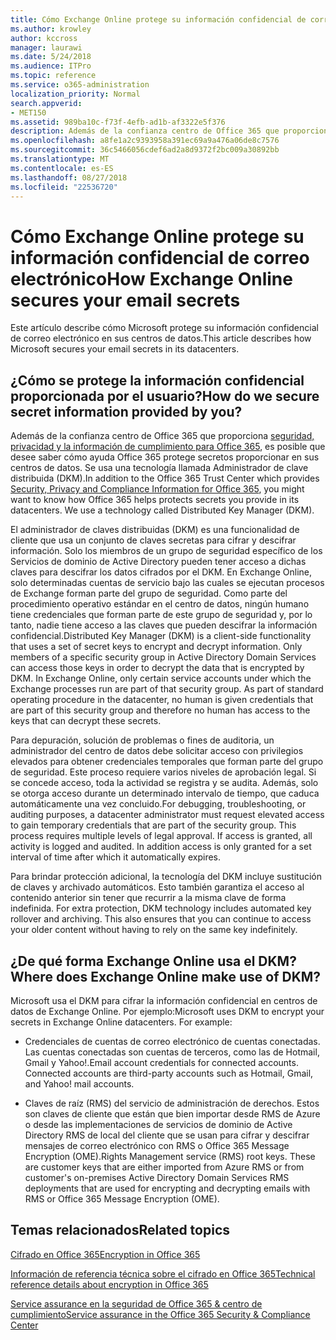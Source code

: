 ```yaml
---
title: Cómo Exchange Online protege su información confidencial de correo electrónico
ms.author: krowley
author: kccross
manager: laurawi
ms.date: 5/24/2018
ms.audience: ITPro
ms.topic: reference
ms.service: o365-administration
localization_priority: Normal
search.appverid:
- MET150
ms.assetid: 989ba10c-f73f-4efb-ad1b-af3322e5f376
description: Además de la confianza centro de Office 365 que proporciona seguridad, privacidad y cumplimiento información para Office 365, es posible que desee saber cómo ayuda Office 365 protege secretos proporcionar en sus centros de datos. Se usa una tecnología llamada Administrador de clave distribuida (DKM).
ms.openlocfilehash: a8fe1a2c9393958a391ec69a9a476a06de8c7576
ms.sourcegitcommit: 36c5466056cdef6ad2a8d9372f2bc009a30892bb
ms.translationtype: MT
ms.contentlocale: es-ES
ms.lasthandoff: 08/27/2018
ms.locfileid: "22536720"
---
```

# <a name="how-exchange-online-secures-your-email-secrets"></a><span data-ttu-id="05f03-104">Cómo Exchange Online protege su información confidencial de correo electrónico</span><span class="sxs-lookup"><span data-stu-id="05f03-104">How Exchange Online secures your email secrets</span></span>

<span data-ttu-id="05f03-105">Este artículo describe cómo Microsoft protege su información confidencial de correo electrónico en sus centros de datos.</span><span class="sxs-lookup"><span data-stu-id="05f03-105">This article describes how Microsoft secures your email secrets in its datacenters.</span></span>
  
## <a name="how-do-we-secure-secret-information-provided-by-you"></a><span data-ttu-id="05f03-106">¿Cómo se protege la información confidencial proporcionada por el usuario?</span><span class="sxs-lookup"><span data-stu-id="05f03-106">How do we secure secret information provided by you?</span></span>

<span data-ttu-id="05f03-p102">Además de la confianza centro de Office 365 que proporciona [seguridad, privacidad y la información de cumplimiento para Office 365](https://go.microsoft.com/fwlink/?linkid=874644), es posible que desee saber cómo ayuda Office 365 protege secretos proporcionar en sus centros de datos. Se usa una tecnología llamada Administrador de clave distribuida (DKM).</span><span class="sxs-lookup"><span data-stu-id="05f03-p102">In addition to the Office 365 Trust Center which provides [Security, Privacy and Compliance Information for Office 365](https://go.microsoft.com/fwlink/?linkid=874644), you might want to know how Office 365 helps protects secrets you provide in its datacenters. We use a technology called Distributed Key Manager (DKM).</span></span>
  
<span data-ttu-id="05f03-p103">El administrador de claves distribuidas (DKM) es una funcionalidad de cliente que usa un conjunto de claves secretas para cifrar y descifrar información. Solo los miembros de un grupo de seguridad específico de los Servicios de dominio de Active Directory pueden tener acceso a dichas claves para descifrar los datos cifrados por el DKM. En Exchange Online, solo determinadas cuentas de servicio bajo las cuales se ejecutan procesos de Exchange forman parte del grupo de seguridad. Como parte del procedimiento operativo estándar en el centro de datos, ningún humano tiene credenciales que forman parte de este grupo de seguridad y, por lo tanto, nadie tiene acceso a las claves que pueden descifrar la información confidencial.</span><span class="sxs-lookup"><span data-stu-id="05f03-p103">Distributed Key Manager (DKM) is a client-side functionality that uses a set of secret keys to encrypt and decrypt information. Only members of a specific security group in Active Directory Domain Services can access those keys in order to decrypt the data that is encrypted by DKM. In Exchange Online, only certain service accounts under which the Exchange processes run are part of that security group. As part of standard operating procedure in the datacenter, no human is given credentials that are part of this security group and therefore no human has access to the keys that can decrypt these secrets.</span></span>
  
<span data-ttu-id="05f03-p104">Para depuración, solución de problemas o fines de auditoria, un administrador del centro de datos debe solicitar acceso con privilegios elevados para obtener credenciales temporales que forman parte del grupo de seguridad. Este proceso requiere varios niveles de aprobación legal. Si se concede acceso, toda la actividad se registra y se audita. Además, solo se otorga acceso durante un determinado intervalo de tiempo, que caduca automáticamente una vez concluido.</span><span class="sxs-lookup"><span data-stu-id="05f03-p104">For debugging, troubleshooting, or auditing purposes, a datacenter administrator must request elevated access to gain temporary credentials that are part of the security group. This process requires multiple levels of legal approval. If access is granted, all activity is logged and audited. In addition access is only granted for a set interval of time after which it automatically expires.</span></span>
  
<span data-ttu-id="05f03-p105">Para brindar protección adicional, la tecnología del DKM incluye sustitución de claves y archivado automáticos. Esto también garantiza el acceso al contenido anterior sin tener que recurrir a la misma clave de forma indefinida.
</span><span class="sxs-lookup"><span data-stu-id="05f03-p105">For extra protection, DKM technology includes automated key rollover and archiving. This also ensures that you can continue to access your older content without having to rely on the same key indefinitely.</span></span>
  
## <a name="where-does-exchange-online-make-use-of-dkm"></a><span data-ttu-id="05f03-119">¿De qué forma Exchange Online usa el DKM?</span><span class="sxs-lookup"><span data-stu-id="05f03-119">Where does Exchange Online make use of DKM?</span></span>

<span data-ttu-id="05f03-p106">Microsoft usa el DKM para cifrar la información confidencial en centros de datos de Exchange Online. Por ejemplo:</span><span class="sxs-lookup"><span data-stu-id="05f03-p106">Microsoft uses DKM to encrypt your secrets in Exchange Online datacenters. For example:</span></span>
  
- <span data-ttu-id="05f03-p107">Credenciales de cuentas de correo electrónico de cuentas conectadas. Las cuentas conectadas son cuentas de terceros, como las de Hotmail, Gmail y Yahoo!.</span><span class="sxs-lookup"><span data-stu-id="05f03-p107">Email account credentials for connected accounts. Connected accounts are third-party accounts such as Hotmail, Gmail, and Yahoo! mail accounts.</span></span>
    
- <span data-ttu-id="05f03-p108">Claves de raíz (RMS) del servicio de administración de derechos. Estos son claves de cliente que están que bien importar desde RMS de Azure o desde las implementaciones de servicios de dominio de Active Directory RMS de local del cliente que se usan para cifrar y descifrar mensajes de correo electrónico con RMS o Office 365 Message Encryption (OME).</span><span class="sxs-lookup"><span data-stu-id="05f03-p108">Rights Management service (RMS) root keys. These are customer keys that are either imported from Azure RMS or from customer's on-premises Active Directory Domain Services RMS deployments that are used for encrypting and decrypting emails with RMS or Office 365 Message Encryption (OME).</span></span>
    
## <a name="related-topics"></a><span data-ttu-id="05f03-127">Temas relacionados</span><span class="sxs-lookup"><span data-stu-id="05f03-127">Related topics</span></span>

[<span data-ttu-id="05f03-128">Cifrado en Office 365</span><span class="sxs-lookup"><span data-stu-id="05f03-128">Encryption in Office 365</span></span>](encryption.md)
  
[<span data-ttu-id="05f03-129">Información de referencia técnica sobre el cifrado en Office 365</span><span class="sxs-lookup"><span data-stu-id="05f03-129">Technical reference details about encryption in Office 365</span></span>](technical-reference-details-about-encryption.md)
  
[<span data-ttu-id="05f03-130">Service assurance en la seguridad de Office 365 &amp; centro de cumplimiento</span><span class="sxs-lookup"><span data-stu-id="05f03-130">Service assurance in the Office 365 Security &amp; Compliance Center</span></span>](https://go.microsoft.com/fwlink/?linkid=874645)
  

